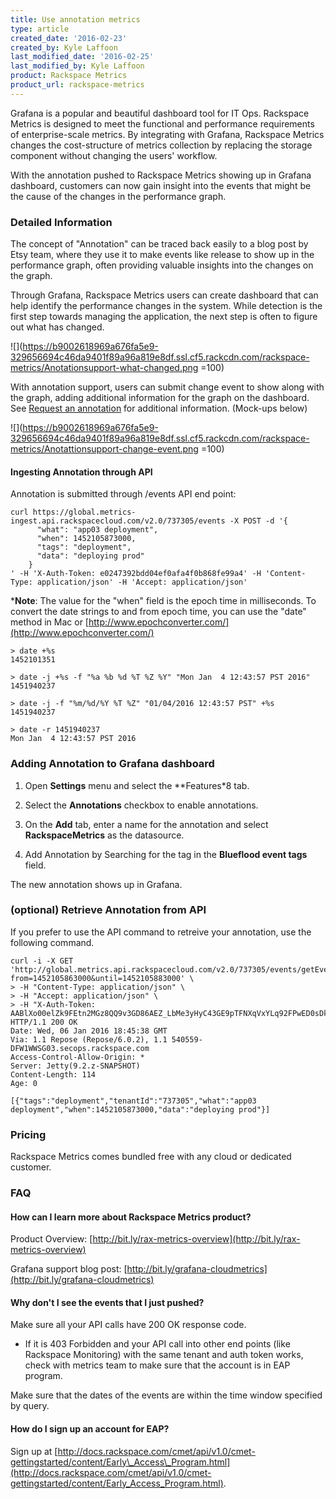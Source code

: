 ```yaml
---
title: Use annotation metrics
type: article
created_date: '2016-02-23'
created_by: Kyle Laffoon
last_modified_date: '2016-02-25'
last_modified_by: Kyle Laffoon
product: Rackspace Metrics
product_url: rackspace-metrics
---
```


Grafana is a popular and beautiful dashboard tool for IT Ops. Rackspace Metrics is designed to meet the functional and performance requirements of enterprise-scale metrics. By integrating with Grafana, Rackspace Metrics changes the cost-structure of metrics collection by replacing the storage component without changing the users' workflow.

With the annotation pushed to Rackspace Metrics showing up in Grafana dashboard, customers can now gain insight into the events that might be the cause of the changes in the performance graph.

### Detailed Information

The concept of "Annotation" can be traced back easily to a blog post by Etsy team, where they use it to make events like release to show up in the performance graph, often providing valuable insights into the changes on the graph.

Through Grafana, Rackspace Metrics users can create dashboard that can help identify the performance changes in the system.  While detection is the first step towards managing the application, the next step is often to figure out what has changed.

![](https://b9002618969a676fa5e9-329656694c46da9401f89a96a819e8df.ssl.cf5.rackcdn.com/rackspace-metrics/Anotationsupport-what-changed.png =100)

With annotation support, users can submit change event to show along with the graph, adding additional information for the graph on the dashboard. See [Request an annotation](https://developer.rackspace.com/docs/metrics/v2/developer-guide/#retrieve-an-annotation) for additional information. (Mock-ups below)

![](https://b9002618969a676fa5e9-329656694c46da9401f89a96a819e8df.ssl.cf5.rackcdn.com/rackspace-metrics/Anotattionsupport-change-event.png =100)

#### Ingesting Annotation through API

Annotation is submitted through /events API end point:

    curl https://global.metrics-ingest.api.rackspacecloud.com/v2.0/737305/events -X POST -d '{
          "what": "app03 deployment",
          "when": 1452105873000,
          "tags": "deployment",
          "data": "deploying prod"
        }
    ' -H 'X-Auth-Token: e0247392bdd04ef0afa4f0b868fe99a4' -H 'Content-Type: application/json' -H 'Accept: application/json'

***Note**: The value for the "when" field is the epoch time in milliseconds.  To convert the date strings to and from epoch time, you can use the "date" method in Mac or [http://www.epochconverter.com/](http://www.epochconverter.com/)

    > date +%s
    1452101351

    > date -j +%s -f "%a %b %d %T %Z %Y" "Mon Jan  4 12:43:57 PST 2016"
    1451940237

    > date -j -f "%m/%d/%Y %T %Z" "01/04/2016 12:43:57 PST" +%s
    1451940237

    > date -r 1451940237
    Mon Jan  4 12:43:57 PST 2016

### Adding Annotation to Grafana dashboard

1. Open **Settings** menu and select the **Features*8 tab.
2. Select the **Annotations** checkbox to enable annotations.
[](https://b9002618969a676fa5e9-329656694c46da9401f89a96a819e8df.ssl.cf5.rackcdn.com/rackspace-metrics/Annotationsupport-enable-annotations.png)

3. On the **Add** tab, enter a name for the annotation and select **RackspaceMetrics** as the datasource.
[](https://b9002618969a676fa5e9-329656694c46da9401f89a96a819e8df.ssl.cf5.rackcdn.com/rackspace-metrics/Annotationsupport-datasource.png)

4. Add Annotation by Searching for the tag in the **Blueflood event tags** field.
[](https://b9002618969a676fa5e9-329656694c46da9401f89a96a819e8df.ssl.cf5.rackcdn.com/rackspace-metrics/Anotattionsupport-change-event.png)

The new annotation shows up in Grafana.

[](https://b9002618969a676fa5e9-329656694c46da9401f89a96a819e8df.ssl.cf5.rackcdn.com/rackspace-metrics/Annotationsupport-annotation-appears.png)

### (optional) Retrieve Annotation from API

If you prefer to use the API command to retreive your annotation, use the following command.

    curl -i -X GET 'http://global.metrics.api.rackspacecloud.com/v2.0/737305/events/getEvents?from=1452105863000&until=1452105883000' \
    > -H "Content-Type: application/json" \
    > -H "Accept: application/json" \
    > -H "X-Auth-Token: AABlXo00elZk9FEtn2MGz8QQ9v3GD86AEZ_LbMe3yHyC43GE9pTFNXqVxYLq92FPwED0sDkYS8c1R222AWMS1y4nqTG3NmRofHmj4S0lfPsz3YXBTtFaXDac"
    HTTP/1.1 200 OK
    Date: Wed, 06 Jan 2016 18:45:38 GMT
    Via: 1.1 Repose (Repose/6.0.2), 1.1 540559-DFW1WWSG03.secops.rackspace.com
    Access-Control-Allow-Origin: *
    Server: Jetty(9.2.z-SNAPSHOT)
    Content-Length: 114
    Age: 0

    [{"tags":"deployment","tenantId":"737305","what":"app03 deployment","when":1452105873000,"data":"deploying prod"}]

### Pricing

Rackspace Metrics comes bundled free with any cloud or dedicated customer.

### FAQ

#### How can I learn more about Rackspace Metrics product?

Product Overview:  [http://bit.ly/rax-metrics-overview](http://bit.ly/rax-metrics-overview)

Grafana support blog post:  [http://bit.ly/grafana-cloudmetrics](http://bit.ly/grafana-cloudmetrics)

#### Why don't I see the events that I just pushed?

Make sure all your API calls have 200 OK response code.

 - If it is 403 Forbidden and your API call into other end points (like Rackspace Monitoring) with the same tenant and auth token works, check with metrics team to make sure that the account is in EAP program.

Make sure that the dates of the events are within the time window specified by query.

#### How do I sign up an account for EAP?

Sign up at [http://docs.rackspace.com/cmet/api/v1.0/cmet-gettingstarted/content/Early\_Access\_Program.html](http://docs.rackspace.com/cmet/api/v1.0/cmet-gettingstarted/content/Early_Access_Program.html).
